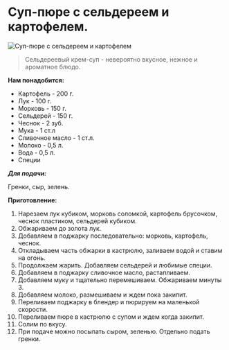 # Суп-пюре с сельдереем и картофелем.
![Суп-пюре с сельдереем и картофелем](/images/Kulinar/Soup/krem-sup_selderey_kartofel.jpg 'Суп-пюре с сельдереем и картофелем')

> Сельдереевый крем-суп - невероятно вкусное, нежное и ароматное блюдо.

**Нам понадобится:**

- Картофель - 200 г.
- Лук - 100 г.
- Морковь - 150 г.
- Сельдерей - 150 г.
- Чеснок - 2 зуб.
- Мука - 1 ст.л
- Сливочное масло - 1 ст.л.
- Молоко - 0,5 л.
- Вода - 0,5 л.
- Специи

_**Для подачи:**_

Гренки, сыр, зелень.

**Приготовление:**

1. Нарезаем лук кубиком, морковь соломкой, картофель брусочком, чеснок пластиком, сельдерей кубиком.
2. Обжариваем до золота лук.
3. Добавляем в поджарку последовательно: морковь, картофель, чеснок.
4. Откладываем часть обжарки в кастрюлю, заливаем водой и ставим на огонь.
5. Продолжаем жарить. Добавляем сельдерей и любимые специи.
6. Добавляем в поджарку сливочное масло, растапливаем.
7. Добавляем муку и тщательно перемешиваем. Обжариваем минуты 3.
8. Добавляем молоко, размешиваем и ждем пока закипит.
9. Переливаем поджарку в блендер и пюрируем на маленькой скорости.
10. Переливаем пюре в кастрюлю с супом и ждем когда закипит.
11. Солим по вкусу.
12. При подаче можно посыпать сыром, зеленью. Отдельно подать гренки.
